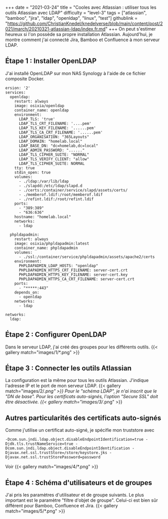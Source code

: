 +++
date = "2021-03-24"
title = "Cooles avec Atlassian : utiliser tous les outils Atlassian avec LDAP"
difficulty = "level-3"
tags = ["atlassian", "bamboo", "jira", "ldap", "openldap", "linux", "test"]
githublink = "https://github.com/ChristianKnedel/knedelverse/blob/main/content/post/2021/march/20210321-atlassian-ldap/index.fr.md"
+++
On peut s'estimer heureux si l'on possède sa propre installation Atlassian. Aujourd'hui, je montre comment j'ai connecté Jira, Bamboo et Confluence à mon serveur LDAP.
## Étape 1 : Installer OpenLDAP
J'ai installé OpenLDAP sur mon NAS Synology à l'aide de ce fichier composite Docker.
```
ersion: '2'
services:
  openldap:
    restart: always
    image: osixia/openldap
    container_name: openldap
    environment:
      LDAP_TLS: 'true'
      LDAP_TLS_CRT_FILENAME: '....pem'
      LDAP_TLS_KEY_FILENAME: '......pem'
      LDAP_TLS_CA_CRT_FILENAME: '......pem'
      LDAP_ORGANISATION: "365Layouts"
      LDAP_DOMAIN: "homelab.local"
      LDAP_BASE_DN: "dc=homelab,dc=local"
      LDAP_ADMIN_PASSWORD: "......"
      LDAP_TLS_CIPHER_SUITE: "NORMAL"
      LDAP_TLS_VERIFY_CLIENT: "allow"
      LDAP_TLS_CIPHER_SUITE: NORMAL
    tty: true
    stdin_open: true
    volumes:
      - ./ldap:/var/lib/ldap
      - ./slapdd:/etc/ldap/slapd.d
      - ./certs:/container/service/slapd/assets/certs/
      - ./memberof.ldif:/root/memberof.ldif
      - ./refint.ldif:/root/refint.ldif
    ports:
      - "389:389"
      - "636:636"
    hostname: "homelab.local"
    networks:
      - ldap

  phpldapadmin:
    restart: always
    image: osixia/phpldapadmin:latest
    container_name: phpldapadmin
    volumes:
      - ./ssl:/container/service/phpldapadmin/assets/apache2/certs
    environment:
      PHPLDAPADMIN_LDAP_HOSTS: "openldap"
      PHPLDAPADMIN_HTTPS_CRT_FILENAME: server-cert.crt
      PHPLDAPADMIN_HTTPS_KEY_FILENAME: server-cert.key
      PHPLDAPADMIN_HTTPS_CA_CRT_FILENAME: server-cert.crt
    ports:
      - "*****:443"
    depends_on:
      - openldap
    networks:
      - ldap

networks:
  ldap:

```

## Étape 2 : Configurer OpenLDAP
Dans le serveur LDAP, j'ai créé des groupes pour les différents outils.
{{< gallery match="images/1/*.png" >}}

## Étape 3 : Connecter les outils Atlassian
La configuration est la même pour tous les outils Atlassian. J'indique l'adresse IP et le port de mon serveur LDAP.
{{< gallery match="images/2/*.png" >}}
Pour le "schéma LDAP", je n'ai inscrit que le "DN de base". Pour les certificats auto-signés, l'option "Secure SSL" doit être désactivée.
{{< gallery match="images/3/*.png" >}}

## Autres particularités des certificats auto-signés
Comme j'utilise un certificat auto-signé, je spécifie mon truststore avec
```
-Dcom.sun.jndi.ldap.object.disableEndpointIdentification=true -Djdk.tls.trustNameService=true -Dcom.sun.jndi.ldap.object.disableEndpointIdentification -Djavax.net.ssl.trustStore=/store/keystore.jks -Djavax.net.ssl.trustStorePassword=password

```
Voir
{{< gallery match="images/4/*.png" >}}

## Étape 4 : Schéma d'utilisateurs et de groupes
J'ai pris les paramètres d'utilisateur et de groupe suivants. Le plus important est le paramètre "filtre d'objet de groupe". Celui-ci est bien sûr différent pour Bamboo, Confluence et Jira.
{{< gallery match="images/5/*.png" >}}
